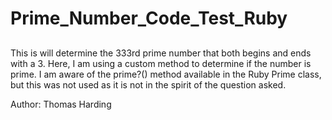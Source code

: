 # Prime_Number_Code_Test_Ruby
##
 This is will determine the 333rd prime number that both begins and ends with a 3.
 Here, I am using a custom method to determine if the number is prime.
 I am aware of the prime?() method available in the Ruby Prime class, but this was not used
 as it is not in the spirit of the question asked.

 Author: Thomas Harding
##
